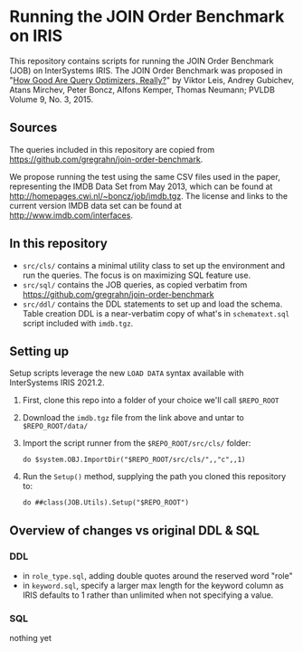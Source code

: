 # Running the JOIN Order Benchmark on IRIS

This repository contains scripts for running the JOIN Order Benchmark (JOB) on InterSystems IRIS. 
The JOIN Order Benchmark was proposed in "[How Good Are Query Optimizers, Really?](http://www.vldb.org/pvldb/vol9/p204-leis.pdf)" by Viktor Leis, Andrey Gubichev, Atans Mirchev, Peter Boncz, Alfons Kemper, Thomas Neumann; PVLDB Volume 9, No. 3, 2015. 

## Sources

The queries included in this repository are copied from https://github.com/gregrahn/join-order-benchmark.

We propose running the test using the same CSV files used in the paper, representing the IMDB Data Set from May 2013, which can be found at http://homepages.cwi.nl/~boncz/job/imdb.tgz. The license and links to the current version IMDB data set can be found at http://www.imdb.com/interfaces.

## In this repository

- `src/cls/` contains a minimal utility class to set up the environment and run the queries. The focus is on maximizing SQL feature use.
- `src/sql/` contains the JOB queries, as copied verbatim from https://github.com/gregrahn/join-order-benchmark
- `src/ddl/` contains the DDL statements to set up and load the schema. Table creation DDL is a near-verbatim copy of what's in `schematext.sql` script included with `imdb.tgz`.

## Setting up

Setup scripts leverage the new `LOAD DATA` syntax available with InterSystems IRIS 2021.2.

1. First, clone this repo into a folder of your choice we'll call `$REPO_ROOT`

2. Download the `imdb.tgz` file from the link above and untar to `$REPO_ROOT/data/`

3. Import the script runner from the `$REPO_ROOT/src/cls/` folder:

   ```ObjectScript
   do $system.OBJ.ImportDir("$REPO_ROOT/src/cls/",,"c",,1)
   ```

4. Run the `Setup()` method, supplying the path you cloned this repository to:

   ```ObjectScript
   do ##class(JOB.Utils).Setup("$REPO_ROOT")
   ```


## Overview of changes vs original DDL & SQL

### DDL

- in `role_type.sql`, adding double quotes around the reserved word "role"
- in `keyword.sql`, specify a larger max length for the keyword column as IRIS defaults to 1 rather than unlimited when not specifying a value.

### SQL 

nothing yet
